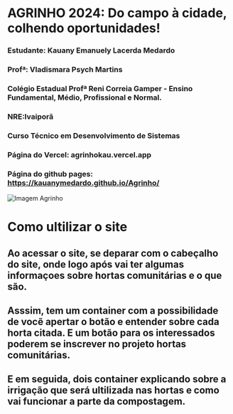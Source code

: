# **AGRINHO 2024: Do campo à cidade, colhendo oportunidades!**
### Estudante: Kauany Emanuely Lacerda Medardo
### Profª: Vladismara Psych Martins
### Colégio Estadual Profª Reni Correia Gamper - Ensino Fundamental, Médio, Profissional e Normal.
### NRE:Ivaiporã
### Curso Técnico em Desenvolvimento de Sistemas
### Página do Vercel: agrinhokau.vercel.app
### Página do github pages: https://kauanymedardo.github.io/Agrinho/
![Imagem Agrinho](https://www.sistemafaep.org.br/wp-content/uploads/2021/07/agrinho_500x1280-2.jpg)
# Como ultilizar o site
## Ao acessar o site, se deparar com o cabeçalho do site, onde logo após vai ter algumas informaçoes sobre hortas comunitárias e o que são. 
## Asssim, tem um container com a possibilidade de vocẽ apertar o botão e entender sobre cada horta citada. E um botão para os interessados poderem se inscrever no projeto hortas comunitárias. 
## E em seguida, dois container explicando sobre a irrigação que será ultilizada nas hortas e como vai funcionar a parte da compostagem.
